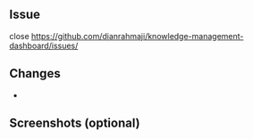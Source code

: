 ## Issue

close https://github.com/dianrahmaji/knowledge-management-dashboard/issues/

## Changes

-

## Screenshots (optional)
